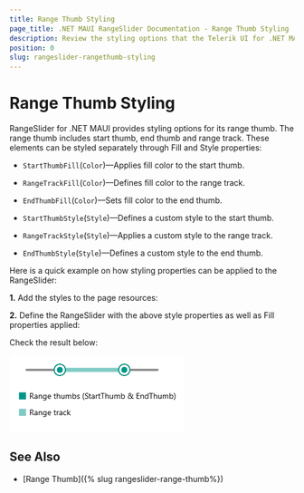 ```yaml
---
title: Range Thumb Styling
page_title: .NET MAUI RangeSlider Documentation - Range Thumb Styling
description: Review the styling options that the Telerik UI for .NET MAUI RangeSlider control provides for its range thumb.
position: 0
slug: rangeslider-rangethumb-styling
---
```


# Range Thumb Styling

RangeSlider for .NET MAUI provides styling options for its range thumb.  The range thumb includes start thumb, end thumb and range track. These elements can be styled separately through Fill and Style properties:

* `StartThumbFill`(`Color`)&mdash;Applies fill color to the start thumb.
* `RangeTrackFill`(`Color`)&mdash;Defines fill color to the range track.
* `EndThumbFill`(`Color`)&mdash;Sets fill color to the end thumb.

* `StartThumbStyle`(`Style`)&mdash;Defines a custom style to the start thumb.
* `RangeTrackStyle`(`Style`)&mdash;Applies a custom style to the range track.
* `EndThumbStyle`(`Style`)&mdash;Defines a custom style to the end thumb.

Here is a quick example on how styling properties can be applied to the RangeSlider:

**1.** Add the styles to the page resources:

<snippet id='rangeslider-rangethumb-styling' />

**2.** Define the RangeSlider with the above style properties as well as Fill properties applied:

<snippet id='rangeslider-rangethumb-styling-xaml' />

Check the result below:

![Telerik RangeSlider for .NET MAUI Range Thumb Styling](images/rangeslider-thumb-styling.png)

## See Also

- [Range Thumb]({% slug rangeslider-range-thumb%})
